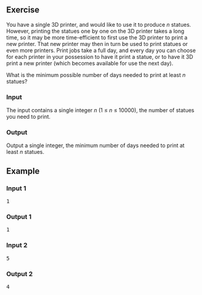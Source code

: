 ## Exercise
You have a single 3D printer, and would like to use it to produce *n* statues. However, printing the statues one by one on the 3D printer takes a long time, so it may be more time-efficient to first use the 3D printer to print a new printer. That new printer may then in turn be used to print statues or even more printers. Print jobs take a full day, and every day you can choose for each printer in your possession to have it print a statue, or to have it 3D print a new printer (which becomes available for use the next day).

What is the minimum possible number of days needed to print at least *n* statues?

### Input
The input contains a single integer *n* (1 $\le$ *n* $\le$ 10000), the number of statues you need to print.

### Output
Output a single integer, the minimum number of days needed to print at least *n* statues.

## Example

### Input 1
<pre>
1
</pre>

### Output 1
<pre>
1
</pre>

### Input 2
<pre>
5
</pre>

### Output 2
<pre>
4
</pre>